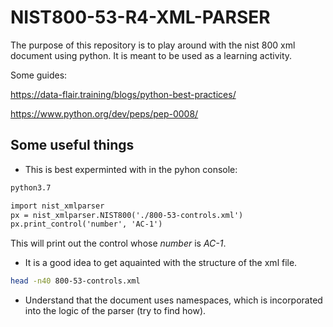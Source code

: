 # NIST800-53-R4-XML-PARSER
The purpose of this repository is to play around with the nist 800 xml document using python.
It is meant to be used as a learning activity.

Some guides:

https://data-flair.training/blogs/python-best-practices/

https://www.python.org/dev/peps/pep-0008/

## Some useful things
* This is best experminted with in the pyhon console:
```bash
python3.7
```
```python3.7
import nist_xmlparser
px = nist_xmlparser.NIST800('./800-53-controls.xml')
px.print_control('number', 'AC-1')
```
This will print out the control whose _number_ is _AC-1_.

* It is a good idea to get aquainted with the structure of the xml file.
```bash
head -n40 800-53-controls.xml
```

* Understand that the document uses namespaces, which is incorporated into the logic
of the parser (try to find how).
